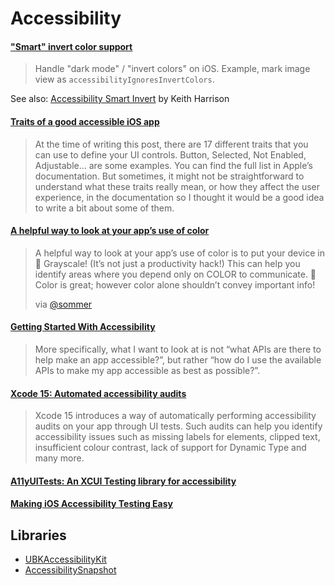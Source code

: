 # Accessibility

#### ["Smart" invert color support](https://duan.ca/2017/12/20/smart-invert-support-for-you-app/)

> Handle "dark mode" / "invert colors" on iOS. Example, mark image view as `accessibilityIgnoresInvertColors`.

See also: [Accessibility Smart Invert](https://useyourloaf.com/blog/accessibility-smart-invert/) by Keith Harrison

#### [Traits of a good accessible iOS app](https://dadederk.github.io/post/2021-01-21-01/)

> At the time of writing this post, there are 17 different traits that you can use to define your UI controls. Button, Selected, Not Enabled, Adjustable… are some examples. You can find the full list in Apple’s documentation. But sometimes, it might not be straightforward to understand what these traits really mean, or how they affect the user experience, in the documentation so I thought it would be a good idea to write a bit about some of them.

#### [A helpful way to look at your app’s use of color](https://mobile.twitter.com/Sommer/status/1357063898529103874)

> A helpful way to look at your app’s use of color is to put your device in 🐼 Grayscale! (It’s not just a productivity hack!)
> This can help you identify areas where you depend only on COLOR to communicate. 🎨 Color is great; however color alone shouldn’t convey important info!
>
> via [@sommer](https://mobile.twitter.com/Sommer/status/1357063898529103874)

#### [Getting Started With Accessibility](https://www.basbroek.nl/getting-started-voiceover)

> More specifically, what I want to look at is not “what APIs are there to help make an app accessible?”, but rather “how do I use the available APIs to make my app accessible as best as possible?”.

#### [Xcode 15: Automated accessibility audits](https://www.polpiella.dev/xcode-15-automated-accessibility-audits)

> Xcode 15 introduces a way of automatically performing accessibility audits on your app through UI tests. Such audits can help you identify accessibility issues such as missing labels for elements, clipped text, insufficient colour contrast, lack of support for Dynamic Type and many more.

#### [A11yUITests: An XCUI Testing library for accessibility](https://mobilea11y.com/blog/a11yuitests/)

#### [Making iOS Accessibility Testing Easy](https://code.cash.app/making-ios-accessibility-testing-easy)

## Libraries

- [UBKAccessibilityKit](https://github.com/NAB/UBKAccessibilityKit)
- [AccessibilitySnapshot](https://github.com/cashapp/AccessibilitySnapshot)
